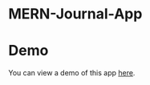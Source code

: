 # MERN-Journal-App

# Demo
You can view a demo of this app [here](https://anonymousjournal.herokuapp.com/).
